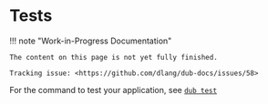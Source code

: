 # Tests

!!! note "Work-in-Progress Documentation"

    The content on this page is not yet fully finished.

    Tracking issue: <https://github.com/dlang/dub-docs/issues/58>

For the command to test your application, see [`dub test`](../cli-reference/dub-test.md)

